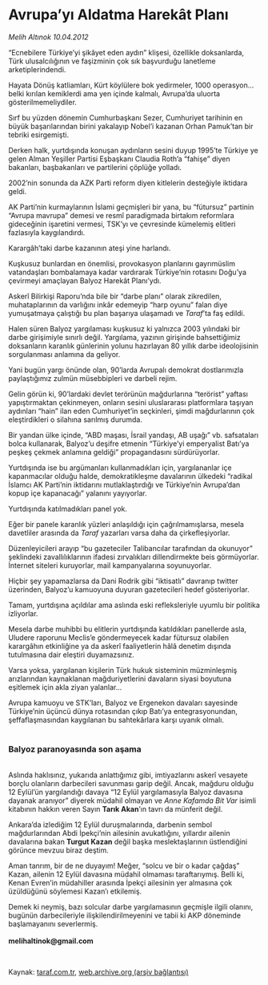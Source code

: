 # Avrupa’yı Aldatma Harekât Planı

*Melih Altınok 10.04.2012*

<div class="yazi"><p>“Ecnebilere Türkiye’yi şikâyet eden aydın” klişesi, özellikle doksanlarda, Türk ulusalcılığının ve faşizminin çok sık başvurduğu lanetleme arketiplerindendi.</p>
<p>Hayata Dönüş katliamları, Kürt köylülere bok yedirmeler, 1000 operasyon... belki kırılan kemiklerdi ama yen içinde kalmalı, Avrupa’da uluorta gösterilmemeliydiler.</p>
<p>Sırf bu yüzden dönemin Cumhurbaşkanı Sezer, Cumhuriyet tarihinin en büyük başarılarından birini yakalayıp Nobel’i kazanan Orhan Pamuk’tan bir tebriki esirgemişti.</p>
<p>Derken halk, yurtdışında konuşan aydınların sesini duyup 1995’te Türkiye ye gelen Alman Yeşiller Partisi Eşbaşkanı Claudia Roth’a “fahişe” diyen bakanları, başbakanları ve partilerini çöplüğe yolladı. </p>
<p>2002’nin sonunda da AZK Parti reform diyen kitlelerin desteğiyle iktidara geldi.</p>
<p>AK Parti’nin kurmaylarının İslami geçmişleri bir yana, bu “fütursuz” partinin “Avrupa mavrupa” demesi ve resmî paradigmada birtakım reformlara gideceğinin işaretini vermesi, TSK’yı ve çevresinde kümelemiş elitleri fazlasıyla kaygılandırdı. </p>
<p>Karargâh’taki darbe kazanının ateşi yine harlandı.</p>
<p>Kuşkusuz bunlardan en önemlisi, provokasyon planlarını gayrımüslim vatandaşları bombalamaya kadar vardırarak Türkiye’nin rotasını Doğu’ya çevirmeyi amaçlayan Balyoz Harekât Planı’ydı. </p>
<p>Askerî Bilirkişi Raporu’nda bile bir “darbe planı” olarak zikredilen, muhataplarının da varlığını inkâr edemeyip “harp oyunu” falan diye yumuşatmaya çalıştığı bu plan başarıya ulaşamadı ve <i>Taraf</i>’ta faş edildi.</p>
<p>Halen süren Balyoz yargılaması kuşkusuz ki yalnızca 2003 yılındaki bir darbe girişimiyle sınırlı değil. Yargılama, yazının girişinde bahsettiğimiz doksanların karanlık günlerinin yolunu hazırlayan 80 yıllık darbe ideolojisinin sorgulanması anlamına da geliyor. </p>
<p>Yani bugün yargı önünde olan, 90’larda Avrupalı demokrat dostlarımızla paylaştığımız zulmün müsebbipleri ve darbeli rejim. </p>
<p>Gelin görün ki, 90’lardaki devlet terörünün mağdurlarına “terörist” yaftası yapıştırmaktan çekinmeyen, onların sesini uluslararası platformlara taşıyan aydınları “hain” ilan eden Cumhuriyet’in seçkinleri, şimdi mağdurlarının çok eleştirdikleri o silahına sarılmış durumda.</p>
<p>Bir yandan ülke içinde, “ABD maşası, İsrail yandaşı, AB uşağı” vb. safsataları bolca kullanarak, Balyoz’u deşifre etmenin “Türkiye’yi emperyalist Batı’ya peşkeş çekmek anlamına geldiği” propagandasını sürdürüyorlar. </p>
<p>Yurtdışında ise bu argümanları kullanmadıkları için, yargılananlar içe kapanmacılar olduğu halde, demokratikleşme davalarının ülkedeki “radikal İslamcı AK Parti’nin iktidarını mutlaklaştırdığı ve Türkiye’nin Avrupa’dan kopup içe kapanacağı” yalanını yayıyorlar.</p>
<p>Yurtdışında katılmadıkları panel yok. </p>
<p>Eğer bir panele karanlık yüzleri anlaşıldığı için çağrılmamışlarsa, mesela davetliler arasında da <i>Taraf</i> yazarları varsa daha da çirkefleşiyorlar. </p>
<p>Düzenleyicileri arayıp “bu gazeteciler Talibancılar tarafından da okunuyor” şeklindeki zavallılıklarının ifadesi zırvalıkları dillendirmekte beis görmüyorlar. İnternet siteleri kuruyorlar, mail kampanyalarına soyunuyorlar.</p>
<p>Hiçbir şey yapamazlarsa da Dani Rodrik gibi “iktisatlı” davranıp twitter üzerinden, Balyoz’u kamuoyuna duyuran gazetecileri hedef gösteriyorlar.</p>
<p>Tamam, yurtdışına açıldılar ama aslında eski refleksleriyle uyumlu bir politika izliyorlar. </p>
<p>Mesela darbe muhibbi bu elitlerin yurtdışında katıldıkları panellerde asla, Uludere raporunu Meclis’e göndermeyecek kadar fütursuz olabilen karargâhın etkinliğine ya da askerî faaliyetlerin hâlâ denetim dışında tutulmasına dair eleştiri duyamazsınız. </p>
<p>Varsa yoksa, yargılanan kişilerin Türk hukuk sisteminin müzminleşmiş arızlarından kaynaklanan mağduriyetlerini davaların siyasi boyutuna eşitlemek için akla ziyan yalanlar...</p>
<p>Avrupa kamuoyu ve STK’ları, Balyoz ve Ergenekon davaları sayesinde Türkiye’nin üçüncü dünya rotasından çıkıp Batı’ya entegrasyonundan, şeffaflaşmasından kaygılanan bu sahtekârlara karşı uyanık olmalı.<br/><br/></p>
<h3>Balyoz paranoyasında son aşama</h3>
<p><b><br/></b>Aslında haklısınız, yukarıda anlattığımız gibi, imtiyazlarını askerî vesayete borçlu olanların darbecileri savunması garip değil. Ancak, mağduru olduğu 12 Eylül’ün yargılandığı davaya “12 Eylül yargılamasıyla Balyoz davasına dayanak aranıyor” diyerek müdahil olmayan ve <i>Anne Kafamda Bit Var</i> isimli kitabının hakkın veren Sayın <b>Tarık Akan</b>’ın tavrı da münferit değil.</p>
<p>Ankara’da izlediğim 12 Eylül duruşmalarında, darbenin sembol mağdurlarından Abdi İpekçi’nin ailesinin avukatlığını, yıllardır ailenin davalarına bakan <b>Turgut Kazan</b> değil başka meslektaşlarının üstlendiğini görünce mevzuu biraz deştim. </p>
<p>Aman tanrım, bir de ne duyayım! Meğer, “solcu ve bir o kadar çağdaş” Kazan, ailenin 12 Eylül davasına müdahil olmaması taraftarıymış. Belli ki, Kenan Evren’in müdahiller arasında İpekçi ailesinin yer almasına çok üzüldüğünü söylemesi Kazan’ı etkilemiş. </p>
<p>Demek ki neymiş, bazı solcular darbe yargılamasının geçmişle ilgili olanını, bugünün darbecileriyle ilişkilendirilmeyenini ve tabii ki AKP döneminde başlamayanını severlermiş.<br/><br/><b>melihaltinok@gmail.com</b></p>
<p><b> </b></p>
</div>

Kaynak: [taraf.com.tr](http://www.taraf.com.tr/melih-altinok/makale-avrupa-yi-aldatma-harekat-plani.htm), [web.archive.org (arşiv bağlantısı)](http://web.archive.org/web/20131115033640/http://www.taraf.com.tr/melih-altinok/makale-avrupa-yi-aldatma-harekat-plani.htm)
